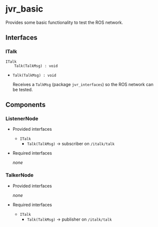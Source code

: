 # jvr_basic

Provides some basic functionality to test the ROS network.

## Interfaces

### ITalk

    ITalk
        Talk(TalkMsg) : void

-   `Talk(TalkMsg) : void`

    Receives a `TalkMsg` (package `jvr_interfaces`) so the ROS network
    can be tested.

## Components

### ListenerNode

-   Provided interfaces

    -   `ITalk`
        -   `Talk(TalkMsg)` -\> subscriber on `/italk/talk`

-   Required interfaces

    *none*

### TalkerNode

-   Provided interfaces

    *none*

-   Required interfaces

    -   `ITalk`
        -   `Talk(TalkMsg)` -\> publisher on `/italk/talk`

